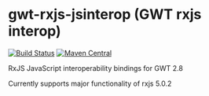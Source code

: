 # gwt-rxjs-jsinterop (GWT rxjs interop)
[![Build Status](https://travis-ci.org/timofeevda/gwt-rxjs-jsinterop.svg?branch=master)](https://travis-ci.org/timofeevda/gwt-rxjs-jsinterop)
[![Maven Central](https://maven-badges.herokuapp.com/maven-central/com.github.timofeevda/gwt-rxjs-jsinterop/badge.svg)](https://maven-badges.herokuapp.com/maven-central/com.github.timofeevda/gwt-rxjs-jsinterop)


RxJS JavaScript interoperability bindings for GWT 2.8

Currently supports major functionality of rxjs 5.0.2



